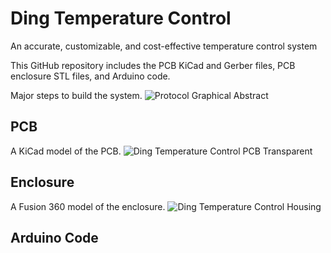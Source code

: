 # Ding Temperature Control
An accurate, customizable, and cost-effective temperature control system

This GitHub repository includes the PCB KiCad and Gerber files, PCB enclosure STL files, and Arduino code.

Major steps to build the system.
![Protocol Graphical Abstract](https://github.com/UCI-Ding-Lab/Temperature-Control/assets/18509861/f62a3cb3-b496-48d2-9e7a-cf232f32378a)

## PCB
A KiCad model of the PCB.
![Ding Temperature Control PCB Transparent](https://github.com/UCI-Ding-Lab/Temperature-Control/assets/18509861/287069da-e2cb-484a-8604-a7f40e08ee17)

## Enclosure
A Fusion 360 model of the enclosure.
![Ding Temperature Control Housing](https://github.com/UCI-Ding-Lab/Temperature-Control/assets/18509861/8f1781f5-2730-48d2-a911-ddc5892c7245)

## Arduino Code
